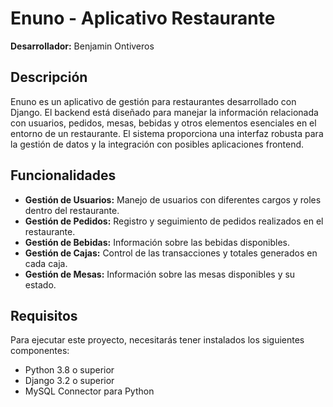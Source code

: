 # Enuno - Aplicativo Restaurante

**Desarrollador:** Benjamin Ontiveros

## Descripción

Enuno es un aplicativo de gestión para restaurantes desarrollado con Django. El backend está diseñado para manejar la información relacionada con usuarios, pedidos, mesas, bebidas y otros elementos esenciales en el entorno de un restaurante. El sistema proporciona una interfaz robusta para la gestión de datos y la integración con posibles aplicaciones frontend.

## Funcionalidades

- **Gestión de Usuarios:** Manejo de usuarios con diferentes cargos y roles dentro del restaurante.
- **Gestión de Pedidos:** Registro y seguimiento de pedidos realizados en el restaurante.
- **Gestión de Bebidas:** Información sobre las bebidas disponibles.
- **Gestión de Cajas:** Control de las transacciones y totales generados en cada caja.
- **Gestión de Mesas:** Información sobre las mesas disponibles y su estado.

## Requisitos

Para ejecutar este proyecto, necesitarás tener instalados los siguientes componentes:

- Python 3.8 o superior
- Django 3.2 o superior
- MySQL Connector para Python

